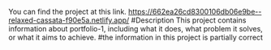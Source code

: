 You can find the project at this link. https://662ea26cd8300106db06e9be--relaxed-cassata-f90e5a.netlify.app/ #Description This project contains information about portfolio-1, including what it does, what problem it solves, or what it aims to achieve. #the information in this project is partially correct
